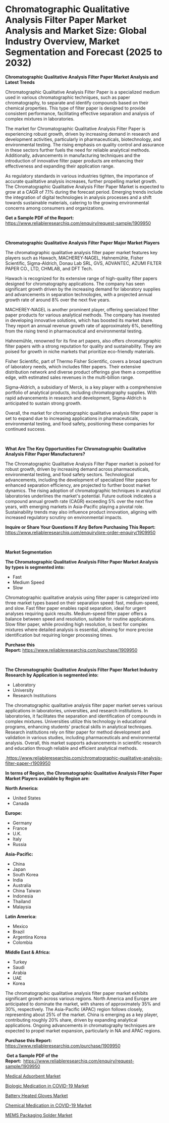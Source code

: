 <p><h1>Chromatographic Qualitative Analysis Filter Paper Market Analysis and Market Size: Global Industry Overview, Market Segmentation and Forecast (2025 to 2032)</h1></p><p><strong>Chromatographic Qualitative Analysis Filter Paper Market Analysis and Latest Trends</strong></p>
<p><p>Chromatographic Qualitative Analysis Filter Paper is a specialized medium used in various chromatographic techniques, such as paper chromatography, to separate and identify compounds based on their chemical properties. This type of filter paper is designed to provide consistent performance, facilitating effective separation and analysis of complex mixtures in laboratories. </p><p>The market for Chromatographic Qualitative Analysis Filter Paper is experiencing robust growth, driven by increasing demand in research and development activities, particularly in pharmaceuticals, biotechnology, and environmental testing. The rising emphasis on quality control and assurance in these sectors further fuels the need for reliable analytical methods. Additionally, advancements in manufacturing techniques and the introduction of innovative filter paper products are enhancing their effectiveness and expanding their application range.</p><p>As regulatory standards in various industries tighten, the importance of accurate qualitative analysis increases, further propelling market growth. The Chromatographic Qualitative Analysis Filter Paper Market is expected to grow at a CAGR of 7.1% during the forecast period. Emerging trends include the integration of digital technologies in analysis processes and a shift towards sustainable materials, catering to the growing environmental concerns among consumers and organizations.</p></p>
<p><strong>Get a Sample PDF of the Report:&nbsp;</strong> <a href="https://www.reliableresearchiq.com/enquiry/request-sample/1909950?utm_campaign=1900&utm_medium=2&utm_source=Github&utm_content=ia&utm_term=04022025&utm_id=chromatographic-qualitative-analysis-filter-paper">https://www.reliableresearchiq.com/enquiry/request-sample/1909950</a></p>
<p>&nbsp;</p>
<p><strong>Chromatographic Qualitative Analysis Filter Paper Major Market Players</strong></p>
<p><p>The chromatographic qualitative analysis filter paper market features key players such as Hawach, MACHEREY‑NAGEL, Hahnemühle, Fisher Scientific, Sigma-Aldrich, Donau Lab SRL, GVS, ADVANTEC, AZUMI FILTER PAPER CO., LTD, CHMLAB, and DFT Tech. </p><p>Hawach is recognized for its extensive range of high-quality filter papers designed for chromatography applications. The company has seen significant growth driven by the increasing demand for laboratory supplies and advancements in separation technologies, with a projected annual growth rate of around 8% over the next five years.</p><p>MACHEREY‑NAGEL is another prominent player, offering specialized filter paper products for various analytical methods. The company has invested in developing innovative solutions, which has boosted its market share. They report an annual revenue growth rate of approximately 6%, benefiting from the rising trend in pharmaceutical and environmental testing.</p><p>Hahnemühle, renowned for its fine art papers, also offers chromatographic filter papers with a strong reputation for quality and sustainability. They are poised for growth in niche markets that prioritize eco-friendly materials.</p><p>Fisher Scientific, part of Thermo Fisher Scientific, covers a broad spectrum of laboratory needs, which includes filter papers. Their extensive distribution network and diverse product offerings give them a competitive edge, with estimated sales revenues in the multi-billion range. </p><p>Sigma-Aldrich, a subsidiary of Merck, is a key player with a comprehensive portfolio of analytical products, including chromatography supplies. With rapid advancements in research and development, Sigma-Aldrich is anticipated to sustain strong growth.</p><p>Overall, the market for chromatographic qualitative analysis filter paper is set to expand due to increasing applications in pharmaceuticals, environmental testing, and food safety, positioning these companies for continued success.</p></p>
<p>&nbsp;</p>
<p><strong>What Are The Key Opportunities For Chromatographic Qualitative Analysis Filter Paper Manufacturers?</strong></p>
<p><p>The Chromatographic Qualitative Analysis Filter Paper market is poised for robust growth, driven by increasing demand across pharmaceuticals, environmental testing, and food safety sectors. Technological advancements, including the development of specialized filter papers for enhanced separation efficiency, are projected to further boost market dynamics. The rising adoption of chromatographic techniques in analytical laboratories underlines the market's potential. Future outlook indicates a compound annual growth rate (CAGR) exceeding 5% over the next five years, with emerging markets in Asia-Pacific playing a pivotal role. Sustainability trends may also influence product innovation, aligning with increased regulatory scrutiny on environmental impacts.</p></p>
<p><strong>Inquire or Share Your Questions If Any Before Purchasing This Report:</strong> <a href="https://www.reliableresearchiq.com/enquiry/pre-order-enquiry/1909950?utm_campaign=1900&utm_medium=2&utm_source=Github&utm_content=ia&utm_term=04022025&utm_id=chromatographic-qualitative-analysis-filter-paper">https://www.reliableresearchiq.com/enquiry/pre-order-enquiry/1909950</a></p>
<p>&nbsp;</p>
<p><strong>Market Segmentation</strong></p>
<p><strong>The Chromatographic Qualitative Analysis Filter Paper Market Analysis by types is segmented into:</strong></p>
<p><ul><li>Fast</li><li>Medium Speed</li><li>Slow</li></ul></p>
<p><p>Chromatographic qualitative analysis using filter paper is categorized into three market types based on their separation speed: fast, medium-speed, and slow. Fast filter paper enables rapid separation, ideal for urgent analyses requiring quick results. Medium-speed filter paper offers a balance between speed and resolution, suitable for routine applications. Slow filter paper, while providing high resolution, is best for complex mixtures where detailed analysis is essential, allowing for more precise identification but requiring longer processing times.</p></p>
<p><strong>Purchase this Report:&nbsp;</strong><a href="https://www.reliableresearchiq.com/purchase/1909950?utm_campaign=1900&utm_medium=2&utm_source=Github&utm_content=ia&utm_term=04022025&utm_id=chromatographic-qualitative-analysis-filter-paper">https://www.reliableresearchiq.com/purchase/1909950</a></p>
<p>&nbsp;</p>
<p><strong>The Chromatographic Qualitative Analysis Filter Paper Market Industry Research by Application is segmented into:</strong></p>
<p><ul><li>Laboratory</li><li>University</li><li>Research Institutions</li></ul></p>
<p><p>The chromatographic qualitative analysis filter paper market serves various applications in laboratories, universities, and research institutions. In laboratories, it facilitates the separation and identification of compounds in complex mixtures. Universities utilize this technology in educational programs, enhancing students' practical skills in analytical techniques. Research institutions rely on filter paper for method development and validation in various studies, including pharmaceuticals and environmental analysis. Overall, this market supports advancements in scientific research and education through reliable and efficient analytical methods.</p></p>
<p><a href="https://www.reliableresearchiq.com/chromatographic-qualitative-analysis-filter-paper-r1909950?utm_campaign=1900&utm_medium=2&utm_source=Github&utm_content=ia&utm_term=04022025&utm_id=chromatographic-qualitative-analysis-filter-paper">&nbsp;https://www.reliableresearchiq.com/chromatographic-qualitative-analysis-filter-paper-r1909950</a></p>
<p><strong>In terms of Region, the Chromatographic Qualitative Analysis Filter Paper Market Players available by Region are:</strong></p>
<p>
    <p> <strong> North America: </strong>
        <ul>
            <li>United States</li>
            <li>Canada</li>
        </ul>
        </p> 
    <p> <strong> Europe: </strong>
        <ul>
            <li>Germany</li>
            <li>France</li>
            <li>U.K.</li>
            <li>Italy</li>
            <li>Russia</li>
        </ul>
        </p> 
    <p> <strong> Asia-Pacific: </strong>
        <ul>
            <li>China</li>
            <li>Japan</li>
            <li>South Korea</li>
            <li>India</li>
            <li>Australia</li>
            <li>China Taiwan</li>
            <li>Indonesia</li>
            <li>Thailand</li>
            <li>Malaysia</li>
        </ul>
        </p> 
    <p> <strong> Latin America: </strong>
        <ul>
            <li>Mexico</li>
            <li>Brazil</li>
            <li>Argentina Korea</li>
            <li>Colombia</li>
        </ul>
        </p> 
    <p> <strong> Middle East & Africa: </strong>
        <ul>
            <li>Turkey</li>
            <li>Saudi</li>
            <li>Arabia</li>
            <li>UAE</li>
            <li>Korea</li>
        </ul>
    </p>
    </p>
<p><p>The chromatographic qualitative analysis filter paper market exhibits significant growth across various regions. North America and Europe are anticipated to dominate the market, with shares of approximately 35% and 30%, respectively. The Asia-Pacific (APAC) region follows closely, representing about 25% of the market. China is emerging as a key player, contributing roughly 20% share, driven by expanding analytical applications. Ongoing advancements in chromatography techniques are expected to propel market expansion, particularly in NA and APAC regions.</p></p>
<p><strong>Purchase this Report: </strong><a href="https://www.reliableresearchiq.com/purchase/1909950?utm_campaign=1900&utm_medium=2&utm_source=Github&utm_content=ia&utm_term=04022025&utm_id=chromatographic-qualitative-analysis-filter-paper">https://www.reliableresearchiq.com/purchase/1909950</a></p>
<p>&nbsp;<strong>Get a Sample PDF of the Report:&nbsp;&nbsp;</strong><a href="https://www.reliableresearchiq.com/enquiry/request-sample/1909950?utm_campaign=1900&utm_medium=2&utm_source=Github&utm_content=ia&utm_term=04022025&utm_id=chromatographic-qualitative-analysis-filter-paper">https://www.reliableresearchiq.com/enquiry/request-sample/1909950</a></p>
<p><strong></strong></p>
<p><p><a href="https://github.com/zanoligarav/Market-Research-Report-List-1/blob/main/medical-adsorbent-market.md?utm_campaign=1900&utm_medium=2&utm_source=Github&utm_content=ia&utm_term=04022025&utm_id=chromatographic-qualitative-analysis-filter-paper">Medical Adsorbent Market</a></p><p><a href="https://www.linkedin.com/pulse/biologic-medication-covid-19-market-size-application-revenue-jg88f?utm_campaign=1900&utm_medium=2&utm_source=Github&utm_content=ia&utm_term=04022025&utm_id=chromatographic-qualitative-analysis-filter-paper">Biologic Medication in COVID-19 Market</a></p><p><a href="https://www.linkedin.com/pulse/projected-growth-battery-heated-gloves-market-size-scope-ijacf?utm_campaign=1900&utm_medium=2&utm_source=Github&utm_content=ia&utm_term=04022025&utm_id=chromatographic-qualitative-analysis-filter-paper">Battery Heated Gloves Market</a></p><p><a href="https://www.linkedin.com/pulse/anticipated-growth-chemical-medication-covid-19-market-2025-uvkpe?utm_campaign=1900&utm_medium=2&utm_source=Github&utm_content=ia&utm_term=04022025&utm_id=chromatographic-qualitative-analysis-filter-paper">Chemical Medication in COVID-19 Market</a></p><p><a href="https://github.com/qetelosooya/Market-Research-Report-List-1/blob/main/mems-packaging-solder-market.md?utm_campaign=1900&utm_medium=2&utm_source=Github&utm_content=ia&utm_term=04022025&utm_id=chromatographic-qualitative-analysis-filter-paper">MEMS Packaging Solder Market</a></p></p>
